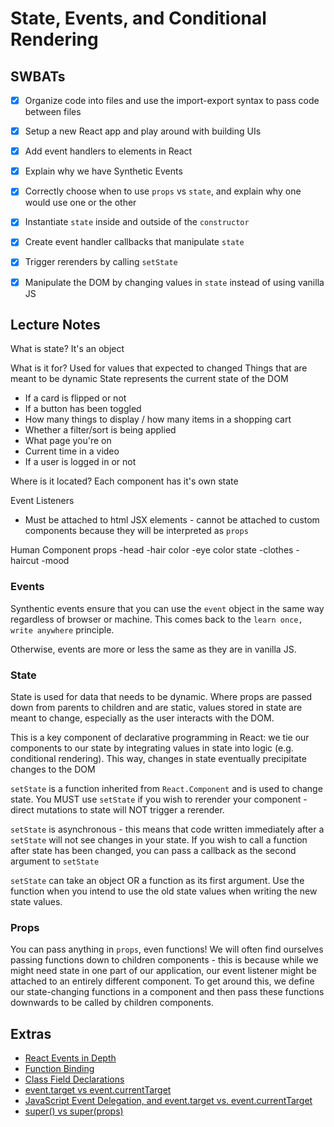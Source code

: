 State, Events, and Conditional Rendering
==============

## SWBATs
- [x] Organize code into files and use the import-export syntax to pass code between files
- [x] Setup a new React app and play around with building UIs

- [x] Add event handlers to elements in React
- [x] Explain why we have Synthetic Events
- [x] Correctly choose when to use `props` vs `state`, and explain why one would use one or the other
- [x] Instantiate `state` inside and outside of the `constructor`
- [x] Create event handler callbacks that manipulate `state`
- [x] Trigger rerenders by calling `setState`
- [x] Manipulate the DOM by changing values in `state` instead of using vanilla JS

## Lecture Notes

What is state?
It's an object

What is it for?
Used for values that expected to changed
Things that are meant to be dynamic
State represents the current state of the DOM
  - If a card is flipped or not
  - If a button has been toggled
  - How many things to display / how many items in a shopping cart
  - Whether a filter/sort is being applied
  - What page you're on
  - Current time in a video
  - If a user is logged in or not

Where is it located?
Each component has it's own state


Event Listeners
- Must be attached to html JSX elements - cannot be attached to custom components because they will be interpreted as `props`


Human Component
props
  -head
  -hair color
  -eye color
state
  -clothes
  -haircut
  -mood


### Events
Synthentic events ensure that you can use the `event` object in the same way regardless of browser or machine. This comes back to the `learn once, write anywhere` principle.

Otherwise, events are more or less the same as they are in vanilla JS.

### State
State is used for data that needs to be dynamic. Where props are passed down from parents to children and are static, values stored in state are meant to change, especially as the user interacts with the DOM. 

This is a key component of declarative programming in React: we tie our components to our state by integrating values in state into logic (e.g. conditional rendering). This way, changes in state eventually precipitate changes to the DOM

`setState` is a function inherited from `React.Component` and is used to change state. You MUST use `setState` if you wish to rerender your component - direct mutations to state will NOT trigger a rerender.

`setState` is asynchronous - this means that code written immediately after a `setState` will not see changes in your state. If you wish to call a function after state has been changed, you can pass a callback as the second argument to `setState`

`setState` can take an object OR a function as its first argument. Use the function when you intend to use the old state values when writing the new state values.

### Props

You can pass anything in `props`, even functions! We will often find ourselves passing functions down to children components - this is because while we might need state in one part of our application, our event listener might be attached to an entirely different component. To get around this, we define our state-changing functions in a component and then pass these functions downwards to be called by children components.


## Extras

- [React Events in Depth](https://www.youtube.com/watch?v=dRo_egw7tBc)
- [Function Binding](https://developer.mozilla.org/en-US/docs/Web/JavaScript/Reference/Global_objects/Function/bind)
- [Class Field Declarations](https://github.com/tc39/proposal-class-fields)
- [event.target vs event.currentTarget](https://github.com/facebook/react/issues/5733)
- [JavaScript Event Delegation, and event.target vs. event.currentTarget](https://medium.com/@florenceliang/javascript-event-delegation-and-event-target-vs-event-currenttarget-c9680c3a46d1)
- [super() vs super(props)](https://overreacted.io/why-do-we-write-super-props/)